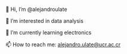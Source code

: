 👋 Hi, I’m @alejandroulate

👀 I’m interested in data analysis

🌱 I’m currently learning electronics

📫 How to reach me: alejandro.ulate@ucr.ac.cr
